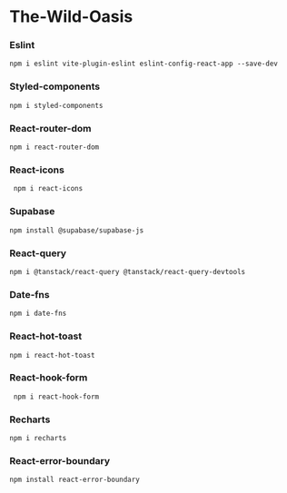 # The-Wild-Oasis

### Eslint 
```
npm i eslint vite-plugin-eslint eslint-config-react-app --save-dev
```

### Styled-components
```
npm i styled-components
```

### React-router-dom
```
npm i react-router-dom
```

### React-icons
```
 npm i react-icons
```

### Supabase
```
npm install @supabase/supabase-js
```

### React-query
```
npm i @tanstack/react-query @tanstack/react-query-devtools
```

### Date-fns
```
npm i date-fns
```

### React-hot-toast
```
npm i react-hot-toast
```

### React-hook-form 
```
 npm i react-hook-form
```

### Recharts
```
npm i recharts
```

### React-error-boundary
```
npm install react-error-boundary
```